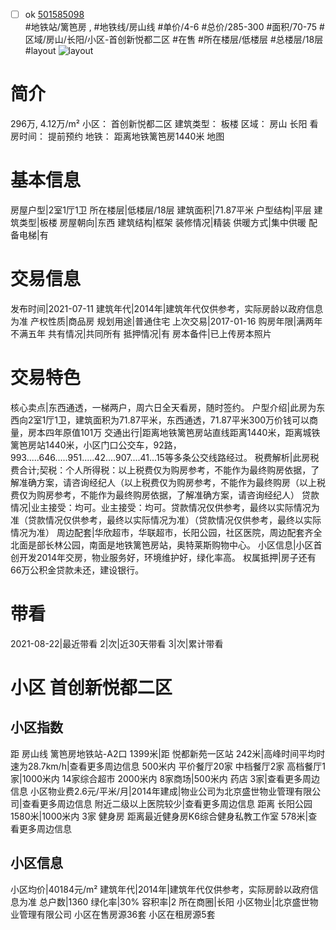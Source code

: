 - [ ] ok [501585098](https://bj.5i5j.com/ershoufang/501585098.html)  
 #地铁站/篱笆房 ,  #地铁线/房山线
#单价/4-6 #总价/285-300 #面积/70-75   #区域/房山/长阳/小区-首创新悦都二区 #在售 #所在楼层/低楼层 #总楼层/18层 #layout 
![layout](http://image2a.5i5j.com/bdir/layout/582636.jpg_P5.jpg) 
# 简介 
 296万,  4.12万/m² 
小区： 首创新悦都二区
建筑类型： 板楼
区域： 房山 长阳
看房时间： 提前预约
地铁： 距离地铁篱笆房1440米 地图
# 基本信息 
 房屋户型|2室1厅1卫
所在楼层|低楼层/18层
建筑面积|71.87平米
户型结构|平层
建筑类型|板楼
房屋朝向|东西
建筑结构|框架
装修情况|精装
供暖方式|集中供暖
配备电梯|有
# 交易信息 
 发布时间|2021-07-11
建筑年代|2014年|建筑年代仅供参考，实际房龄以政府信息为准
产权性质|商品房
规划用途|普通住宅
上次交易|2017-01-16
购房年限|满两年不满五年
共有情况|共同所有
抵押情况|有
房本备件|已上传房本照片
# 交易特色 
 核心卖点|东西通透，一梯两户，周六日全天看房，随时签约。
户型介绍|此房为东西向2室1厅1卫，建筑面积为71.87平米，东西通透，71.87平米300万价钱可以商量，房本四年原值101万
交通出行|距离地铁篱笆房站直线距离1440米，距离城铁篱笆房站1440米，小区门口公交车，92路，993.....646.....951.....42....907....41...15等多条公交线路经过。
税费解析|此房税费合计;契税：个人所得税：以上税费仅为购房参考，不能作为最终购房依据，了解准确方案，请咨询经纪人（以上税费仅为购房参考，不能作为最终购房（以上税费仅为购房参考，不能作为最终购房依据，了解准确方案，请咨询经纪人）
贷款情况|业主接受：均可。业主接受：均可。贷款情况仅供参考，最终以实际情况为准（贷款情况仅供参考，最终以实际情况为准）（贷款情况仅供参考，最终以实际情况为准）
周边配套|华欣超市，华联超市，长阳公园，社区医院，周边配套齐全北面是部长林公园，南面是地铁篱笆房站，奥特莱斯购物中心。
小区信息|小区首创开发2014年交房，物业服务好，环境维护好，绿化率高。
权属抵押|房子还有66万公积金贷款未还，建设银行。
# 带看 
 2021-08-22|最近带看	 2|次|近30天带看	 3|次|累计带看
# 小区 首创新悦都二区
## 小区指数 
 距 房山线 篱笆房地铁站-A2口 1399米|距 悦都新苑一区站 242米|高峰时间平均时速为28.7km/h|查看更多周边信息
500米内 平价餐厅20家
中档餐厅2家
高档餐厅1家|1000米内 14家综合超市
2000米内 8家商场|500米内 药店 3家|查看更多周边信息
小区物业费2.6元/平米/月|2014年建成|物业公司为北京盛世物业管理有限公司|查看更多周边信息
附近二级以上医院较少|查看更多周边信息
距离 长阳公园 1580米|1000米内 3家 健身房
距离最近健身房K6综合健身私教工作室 578米|查看更多周边信息
## 小区信息 
 小区均价|40184元/m²
建筑年代|2014年|建筑年代仅供参考，实际房龄以政府信息为准
总户数|1360
绿化率|30%
容积率|2
所在商圈|长阳
小区物业|北京盛世物业管理有限公司
小区在售房源36套
小区在租房源5套
